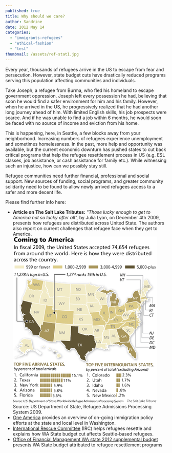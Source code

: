 ```yaml
---
published: true
title: Why should we care?
author: Sandrine
date: 2012 May 14
categories:
  - "immigrants-refugees"
  - "ethical-fashion"
  - "test"
thumbnail: /assets/ref-stat1.jpg
---
```

Every year, thousands of refugees arrive in the US to escape from fear and persecution. However, state budget cuts have drastically reduced programs serving this population affecting communities and individuals.

Take Joseph, a refugee from Burma, who fled his homeland to escape government oppression. Joseph left every possession he had, believing that soon he would find a safer environment for him and his family. However, when he arrived in the US, he progressively realized that he had another long journey ahead of him. With limited English skills, his job prospects were scarce. And if he was unable to find a job within 6 months, he would soon be faced with no source of income and eviction from his home.

This is happening, here, in Seattle, a few blocks away from your neighborhood. Increasing numbers of refugees experience unemployment and sometimes homelessness. In the past, more help and opportunity was available, but the current economic downturn has pushed states to cut back critical programs that help the refugee resettlement process in US (e.g. ESL classes, job assistance, or cash assistance for family etc.). While witnessing such an injustice, how can we possibly stay still.

Refugee communities need further financial, professional and social support. New sources of funding, social programs, and greater community solidarity need to be found to allow newly arrived refugees access to a safer and more decent life.

Please find further info here:

+ **Article on The Salt Lake Tributes:** *"Those lucky enough to get to America not so lucky after all",* by Julia Lyon, on December 4th 2009, presents how refugees are distributed across United State. The authors also report on current challenges that refugee face when they get to America.
 ![](/assets/ref-stat1.jpg "ref stat")
 Source: US Department of State, Refugee Admissions Processing System 2009.
+ [One America](http://statevoices.salsalabs.com/o/66/t/0/blastContent.jsp?email_blast_KEY=1185) provides an overview of on-going immigration policy efforts at the state and local level in Washington.
+ [International Rescue Committee](http://www.rescue.org/us-program/us-seattle-wa/impact-washington-state-budget-cuts-newly-arrived-refugees-asylees-and-cert) (IRC) helps refugees resettle and explains how WA State budget cut affects Seattle-based refugees.
+ [Office of Financial Management WA state 2012 supplemental budget](http://www.ofm.wa.gov/budget12/default.asp) presents WA State budget attributed to refugee resettlement programs